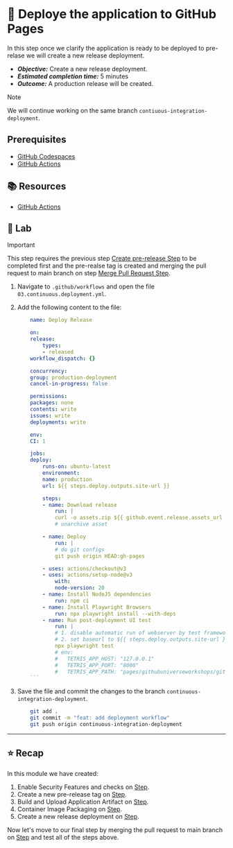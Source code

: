 # :test_tube: Deploye the application to GitHub Pages

In this step once we clarify the application is ready to be deployed to pre-relase we will create a new release deployment.

- _**Objective:**_ Create a new release deployment.
- _**Estimated completion time:**_ 5 minutes
- _**Outcome:**_ A production release will be created.

> [!NOTE]
> We will continue working on the same branch `contiuous-integration-deployment`.

## Prerequisites

- [GitHub Codespaces](#)
- [GitHub Actions](#)

## :books: Resources

- [GitHub Actions](https://docs.github.com/en/actions)

## :pencil: Lab

> [!IMPORTANT]
> This step requires the previous step [Create pre-release Step](../02.md) to be completed first and the pre-realse tag is created and merging the pull request to main branch on step [Merge Pull Request Step](../04.md).

1. Navigate to `.github/workflows` and open the file `03.continuous.deployment.yml`.
2. Add the following content to the file:

    ```yml
        name: Deploy Release

        on:
        release:
            types:
            - released
        workflow_dispatch: {}

        concurrency:
        group: production-deployment
        cancel-in-progress: false

        permissions:
        packages: none
        contents: write
        issues: write
        deployments: write

        env:
        CI: 1

        jobs:
        deploy:
            runs-on: ubuntu-latest
            environment:
            name: production
            url: ${{ steps.deploy.outputs.site-url }}

            steps:
            - name: Download release
                run: |
                curl -o assets.zip ${{ github.event.release.assets_url }}
                # unarchive asset

            - name: Deploy
                run: |
                # do git configs
                git push origin HEAD:gh-pages

            - uses: actions/checkout@v3
            - uses: actions/setup-node@v3
                with:
                node-version: 20
            - name: Install NodeJS dependencies
                run: npm ci
            - name: Install Playwright Browsers
                run: npx playwright install --with-deps
            - name: Run post-deployment UI test
                run: |
                # 1. disable automatic run of webserver by test framework
                # 2. set baseurl to ${{ steps.deploy.outputs.site-url }}
                npx playwright test
                # env:
                #   TETRIS_APP_HOST: "127.0.0.1"
                #   TETRIS_APP_PORT: "8000"
                #   TETRIS_APP_PATH: "pages/githubuniverseworkshops/github-devsecops-fundamentals"
        ```

3. Save the file and commit the changes to the branch `continuous-integration-deployment`.

    ```bash
        git add .
        git commit -m "feat: add deployment workflow"
        git push origin continuous-integration-deployment
    ```

---

## :star: Recap

In this module we have created:

1. Enable Security Features and checks on [Step](../00.md).
2. Create a new pre-release tag on [Step](../01.md).
3. Build and Upload Application Artifact on [Step](../02.md).
4. Container Image Packaging on [Step](../02-extra.md).
5. Create a new release deployment on [Step](../03.md).

Now let's move to our final step by merging the pull request to main branch on [Step](../04.md) and test all of the steps above.
